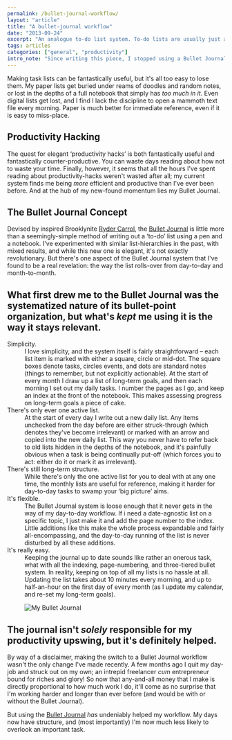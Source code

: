 ```yaml
---
permalink: /bullet-journal-workflow/
layout: "article"
title: "A bullet-journal workflow"
date: "2013-09-24"
excerpt: "An analogue to-do list system. To-do lists are usually just a short-term fix, but I've found a system that stays relevant."
tags: articles
categories: ["general", "productivity"]
intro_note: "Since writing this piece, I stopped using a Bullet Journal. Then I started again (about 2 years later) and then changed my approach even further. You can catch up on the full story here: [Bullet Journal Revisited](/bullet-journal-revisited)"
---
```


Making task lists can be fantastically useful, but it's all too easy to lose them. My paper lists get buried under reams of doodles and random notes, or lost in the depths of a full notebook that simply has _too much in it_. Even digital lists get lost, and I find I lack the discipline to open a mammoth text file every morning. Paper is much better for immediate reference, even if it is easy to miss-place.

## Productivity Hacking

The quest for elegant ‘productivity hacks’ is both fantastically useful and fantastically counter-productive. You can waste days reading about how not to waste your time. Finally, however, it seems that all the hours I've spent reading about productivity-hacks weren't wasted after all; my current system finds me being _more_ efficient and productive than I've ever been before. And at the hub of my new-found momentum lies my Bullet Journal.

## The Bullet Journal Concept

Devised by inspired Brooklynite [Ryder Carrol](http://www.rydercarroll.com/), the [Bullet Journal](http://www.bulletjournal.com/) is little more than a seemingly-simple method of writing out a ‘to-do’ list using a pen and a notebook. I've experimented with similar list-hierarchies in the past, with mixed results, and while this new one is elegant, it's not exactly revolutionary. But there's one aspect of the Bullet Journal system that I've found to be a real revelation: the way the list rolls-over from day-to-day and month-to-month.

## What first drew me to the Bullet Journal was the systematized nature of its bullet-point organization, but what's _kept_ me using it is the way it stays relevant.

<dl>
 	<dt>Simplicity.</dt>
 	<dd>I love simplicity, and the system itself is fairly straightforward – each list item is marked with either a square, circle or mid-dot. The square boxes denote tasks, circles events, and dots are standard notes (things to remember, but not explicitly actionable). At the start of every month I draw up a list of long-term goals, and then each morning I set out my daily tasks. I number the pages as I go, and keep an index at the front of the notebook. This makes assessing progress on long-term goals a piece of cake.</dd>
 	<dt>There's only ever one active list.</dt>
 	<dd>At the start of every day I write out a new daily list. Any items unchecked from the day before are either struck-through (which denotes they've become irrelevant) or marked with an arrow and copied into the new daily list. This way you never have to refer back to old lists hidden in the depths of the notebook, and it's painfully obvious when a task is being continually put-off (which forces you to act: either do it or mark it as irrelevant).</dd>
 	<dt>There's still long-term structure.</dt>
 	<dd>While there's only the one active list for you to deal with at any one time, the monthly lists are useful for reference, making it harder for day-to-day tasks to swamp your ‘big picture’ aims.</dd>
 	<dt>It's flexible.</dt>
 	<dd>The Bullet Journal system is loose enough that it never gets in the way of my day-to-day workflow. If i need a date-agnostic list on a specific topic, I just make it and add the page number to the index. Little additions like this make the whole process expandable and fairly all-encompassing, and the day-to-day running of the list is never disturbed by all these additions.</dd>
 	<dt>It's really easy.</dt>
 	<dd>Keeping the journal up to date sounds like rather an onerous task, what with all the indexing, page-numbering, and three-tiered bullet system. In reality, keeping on top of all my lists is no hassle at all. Updating the list takes about 10 minutes every morning, and up to half-an-hour on the first day of every month (as I update my calendar, and re-set my long-term goals).</dd>
</dl>

<figure class="post-content__image-wrapper">
    <img class="post-content__image" src="/images/articles/journal.jpg" alt="My Bullet Journal">
</figure>

## The journal isn't _solely_ responsible for my productivity upswing, but it's definitely helped.

By way of a disclaimer, making the switch to a Bullet Journal workflow wasn't the only change I've made recently. A few months ago I quit my day-job and struck out on my own; an intrepid freelancer _cum_ entrepreneur bound for riches and glory! So now that any-and-all money that I make is directly proportional to how much work I do, it'll come as no surprise that I'm working harder and longer than ever before (and would be with or without the Bullet Journal).

But using the [Bullet Journal](http://www.bulletjournal.com/) _has_ undeniably helped my workflow. My days now have structure, and (most importantly) I'm now much less likely to overlook an important task.
